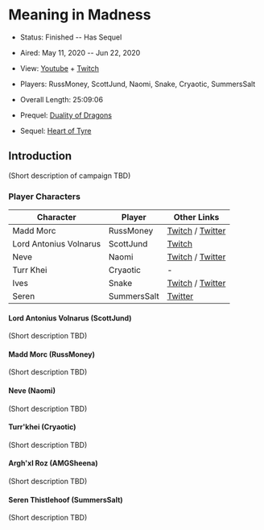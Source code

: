 # Meaning in Madness

* Status: Finished -- Has Sequel
* Aired: May 11, 2020 -- Jun 22, 2020
* View: [Youtube](https://www.youtube.com/watch?v=RORxS1jv9dE&list=PLfASEnzB7i1bYKg7OELsDJW1wz4I9bBx7) + [Twitch](https://www.twitch.tv/collections/24vYiLgvDhbNAA)
* Players: RussMoney, ScottJund, Naomi, Snake, Cryaotic, SummersSalt
* Overall Length: 25:09:06

* Prequel: [Duality of Dragons](../17%20-%20Duality%20of%20Dragons)
* Sequel: [Heart of Tyre](../21%20-%20Heart%20of%20Tyre)

## Introduction

(Short description of campaign TBD)

### Player Characters

|**Character**| **Player**|**Other Links**|
| ------ | ------ | ------ |
|Madd Morc| RussMoney|[Twitch](https://www.twitch.tv/russ_money) / [Twitter](https://twitter.com/Russ_Money)|
|Lord Antonius Volnarus| ScottJund |[Twitch](https://www.twitch.tv/scottjund)|
|Neve| Naomi|[Twitch](https://www.twitch.tv/naomi) / [Twitter](https://twitter.com/NaomiOop)|
|Turr Khei| Cryaotic |-|
|Ives| Snake |[Twitch](https://www.twitch.tv/snake) / [Twitter](https://twitter.com/msf_actual)|
|Seren| SummersSalt |[Twitter](https://twitter.com/SummersSalt)|

#### Lord Antonius Volnarus (ScottJund)

(Short description TBD)

#### Madd Morc (RussMoney)

(Short description TBD)

#### Neve (Naomi)

(Short description TBD)

#### Turr'khei (Cryaotic)

(Short description TBD)

#### Argh'xl Roz (AMGSheena)

(Short description TBD)

#### Seren Thistlehoof (SummersSalt)

(Short description TBD)

